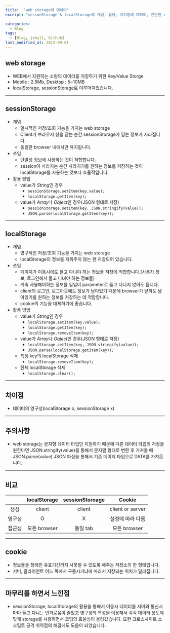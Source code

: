 ```yaml
---
title:  "web storage에 대하여"
excerpt: "sessonStorage & localStorage의 개념, 활용, 차이점에 대하여, 간단한 cookie에 대한 설명 및 비교"

categories:
  - Blog
tags:
  - [Blog, jekyll, Github]
last_modified_at: 2012-09-01
---
```


## web storage
- WEB에서 지원하는 소량의 데이터를 저장하기 위한 Key/Value Storge
- Mobile : 2.5Mb, Desktop : 5~10MB
- localStorage, sessionStorage로 이루어져있습니다.

---
## sessionStorage
- 개념
    - 일시적인 저장/조회 기능을 가지는 web storage
    - Client가 브라우저 창을 닫는 순간 sessionStorage가 담는 정보가 사라집니다.
    - 동일한 browser 내에서만 유지됩니다.
- 쓰임
    - 단발성 정보에 사용하는 것이 적합합니다.
    - session이 사라지는 순간 사라지기를 원하는 정보를 저장하는 것이 localStorage를 사용하는 것보다 효율적입니다. 
- 활용 방법
    - value가 *String*인 경우
        - `sessionStorage.setItem(key,value);`
        - `localStorage.getItem(key);`
    - value가 *Array*나 *Object*인 경우(JSON 형태로 저장)
        - `sessionStorage.setItem(key, JSON.stringify(value));`
        - `JSON.parse(localStorage.getItem(key));`

---
## localStorage
- 개념
    - 영구적인 저장/조회 기능을 가지는 web storage
    - localStorage의 정보를 지워주지 않는 한 저장되어 있습니다.
- 쓰임
    - 페이지가 이동시에도 들고 다녀야 하는 정보들 저장에 적합합니다.(사용자 정보, 로그인해서 들고 다녀야 하는 정보들)
    - 계속 사용해야하는 정보를 일일이 parameter로 들고 다니지 않아도 됩니다.
    - client의 로그인, 로그아웃에도 정보가 남아있기 때문에 browser가 닫혀도 남아있기를 원하는 정보를 저장하는 데 적합합니다.
    - cookie의 기능을 대체하기에 좋습니다.
- 활용 방법
    - value가 *String*인 경우
        - `localStorage.setItem(key,value);`
        - `localStorage.getItem(key);`
        - `localStorage.removeItem(key);`
    - value가 *Array*나 *Object*인 경우(JSON 형태로 저장)
        - `localStorage.setItem(key, JSON.stringify(value));`
        - `JSON.parse(localStorage.getItem(key));`
    - 특정 key의 localStorage 삭제
        - `localStorage.removeItem(key);`
    - 전체 localStorage 삭제
        - `localStorage.clear();`

---
## 차이점
- 데이터의 영구성(localStorage o, sessionStorage x)

---
## 주의사항
-  web storage는 문자형 데이터 타입만 지원하기 때문에 다른 데이터 타입의 저장을 원한다면 JSON.stringify(value)를 통해서 문자열 형태로 변환 후 가져올 때 JSON.parse(value) JSON 파싱을 통해서 기존 데이터 타입으로 DATA를 가져옵니다.

---
## 비교

||localStorage|sessionStoroage|Cookie|
|:--:|:--:|:--:|:--:|
|생성|client|client|client or server|
|영구성|O|X|설정에 따라 다름|
|접근성|모든 browser|동일 tab|모든 browser|

---
## cookie
- 정보들을 정해진 유효기간까지 사욯알 수 있도록 해주는 저장소의 한 형태입니다.
- 서버, 클라이언트 어느 쪽에서 구동시키냐에 따라서 저장되는 위치가 달라집니다.

---
## 마무리를 하면서 느낀점
- sessionStorage, localStorage의 활용을 통해서 이동시 데이터를 서버와 통신시 마다 들고 다니는 번거로움이 줄었고 영구성의 특성을 이용해서 각각 데이터 용도에 맞게 storage를 사용하면서 코딩의 효율성이 올라갔습니다. 또한 크로스사이트 스크립트 공격 취약점의 해결에도 도움이 되었습니다.
